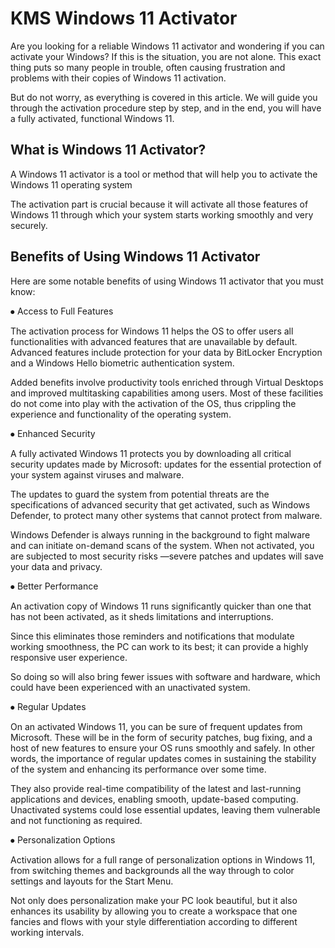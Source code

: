# KMS Windows 11 Activator
Are you looking for a reliable Windows 11 activator and wondering if you can activate your Windows? If this is the situation, you are not alone. This exact thing puts so many people in trouble, often causing frustration and problems with their copies of Windows 11 activation.

But do not worry, as everything is covered in this article. We will guide you through the activation procedure step by step, and in the end, you will have a fully activated, functional Windows 11.

## What is Windows 11 Activator?
A Windows 11 activator is a tool or method that will help you to activate the Windows 11 operating system 

The activation part is crucial because it will activate all those features of Windows 11 through which your system starts working smoothly and very securely.
## Benefits of Using Windows 11 Activator
Here are some notable benefits of using Windows 11 activator that you must know:

⦁
Access to Full Features

The activation process for Windows 11 helps the OS to offer users all functionalities with advanced features that are unavailable by default. Advanced features include protection for your data by BitLocker Encryption and a Windows Hello biometric authentication system.

Added benefits involve productivity tools enriched through Virtual Desktops and improved multitasking capabilities among users. Most of these facilities do not come into play with the activation of the OS, thus crippling the experience and functionality of the operating system.

⦁
Enhanced Security

A fully activated Windows 11 protects you by downloading all critical security updates made by Microsoft: updates for the essential protection of your system against viruses and malware.

The updates to guard the system from potential threats are the specifications of advanced security that get activated, such as Windows Defender, to protect many other systems that cannot protect from malware.

Windows Defender is always running in the background to fight malware and can initiate on-demand scans of the system. When not activated, you are subjected to most security risks —severe patches and updates will save your data and privacy.

⦁
Better Performance

An activation copy of Windows 11 runs significantly quicker than one that has not been activated, as it sheds limitations and interruptions.

Since this eliminates those reminders and notifications that modulate working smoothness, the PC can work to its best; it can provide a highly responsive user experience.

So doing so will also bring fewer issues with software and hardware, which could have been experienced with an unactivated system.

⦁
Regular Updates

On an activated Windows 11, you can be sure of frequent updates from Microsoft. These will be in the form of security patches, bug fixing, and a host of new features to ensure your OS runs smoothly and safely. In other words, the importance of regular updates comes in sustaining the stability of the system and enhancing its performance over some time.

They also provide real-time compatibility of the latest and last-running applications and devices, enabling smooth, update-based computing. Unactivated systems could lose essential updates, leaving them vulnerable and not functioning as required.

⦁
Personalization Options

Activation allows for a full range of personalization options in Windows 11, from switching themes and backgrounds all the way through to color settings and layouts for the Start Menu.

Not only does personalization make your PC look beautiful, but it also enhances its usability by allowing you to create a workspace that one fancies and flows with your style differentiation according to different working intervals.

